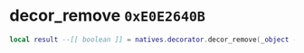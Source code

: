 # decor_remove `0xE0E2640B`

```lua
local result --[[ boolean ]] = natives.decorator.decor_remove(_object --[[ number ]], _decorname --[[ string ]])
```